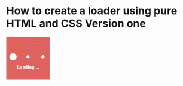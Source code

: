 # How to create a loader using pure HTML and CSS Version one

<img src="../../img/loader_1.gif" alt="loader" />